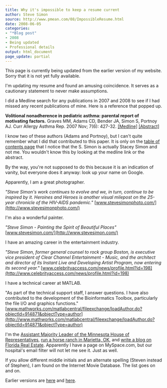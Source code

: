 ```yaml
---
title: Why it's impossible to keep a resume current
author: Steve Simon
source: http://www.pmean.com/08/ImpossibleResume.html
date: 2008-06-05
categories:
- "*Blog post"
- 2008
- Being updated
- Professional details
output: html_document
page_update: partial
---
```

This page is currently being updated from the earlier version of my website. Sorry that it is not yet fully available.

I'm updating my resume and found an amusing coincidence. It serves as a cautionary statement to never make assumptions.

I did a Medline search for any publications in 2007 and 2008 to see if I had missed any recent publications of mine. Here is a reference that popped up.

**Volitional nonadherence in pediatric asthma: parental report of motivating factors.** Graves MM, Adams CD, Bender JA, Simon S, Portnoy AJ. Curr Allergy Asthma Rep. 2007 Nov; 7(6): 427-32. [\[Medline\]](http://www.ncbi.nlm.nih.gov/pubmed/17986372) [\[Abstract\]](http://www.current-reports.com/article_frame.cfm?PubID=AL07-6-1-04&Type=Abstract)

I know two of these authors (Adams and Portnoy), but I can't quite remember what I did that contributed to this paper. It is only on the [table of contents page](http://www.current-reports.com/contents.cfm?Volume=7&Issue=6) that I notice that the S. Simon is actually Stacey Simon and not me. You wouldn't know this by looking at the medline link or the abstract.

By the way, you're not supposed to do this because it is an indication of vanity, but everyone does it anyway: look up your name on Google.

Apparently, I am a great photographer.

*"Steve Simon's work continues to evolve and we, in turn, continue to be inspired by it. Heroines and Heroes is another visual milepost on the 25-year chronicle of the HIV-AIDS pandemic."* [www.stevesimonphoto.com/](http://www.stevesimonphoto.com/)

I'm also a wonderful painter.

*"Steve Simon - Painting the Spirit of Beautiful Places"* [www.stevesimon.com/](http://www.stevesimon.com/)

I have an amazing career in the entertainment industry.

*"Steve Simon, former general counsel to rock group Boston, is executive vice president of Clear Channel Entertainment - Music, and the architect and director of its Instant Live and Developing Artist Program, now entering its second year."* [www.celebrityaccess.com/news/profile.html?id=198](http://www.celebrityaccess.com/news/profile.html?id=198)

I have a technical career at MATLAB.

"As part of the technical support staff, I answer questions. I have also contributed to the development of the Bioinformatics Toolbox, particularly the file I/O and graphics functions." [www.mathworks.com/matlabcentral/fileexchange/loadAuthor.do?objectId=914871&objectType=author](http://www.mathworks.com/matlabcentral/fileexchange/loadAuthor.do?objectId=914871&objectType=author)

I'm the [Assistant Majority Leader of the Minnesota House of Representatives](http://www.house.leg.state.mn.us/members/members.asp?district=44a), [run a horse ranch in Marietta, OK](http://www.customcrome.com/ranch.htm), and [write a blog on Florida Real Estate](http://stevesimon.us/blog/). Apparently I have a page on MySpace.com, but our hospital's email filter will not let me see it. Just as well.

If you allow different middle initials and an alternate spelling (Steven instead of Stephen), I am found on the Internet Movie Database. The list goes on and on.

Earlier versions are [here][sim1] and [here][sim2].

[sim1]: http://www.pmean.com/08/ImpossibleResume.html
[sim2]: http://new.pmean.com/impossible-resume/

